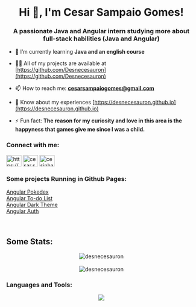 <h1 align="center">Hi 👋, I'm Cesar Sampaio Gomes!</h1>
<h3 align="center">A passionate Java and Angular intern studying more about full-stack habilities (Java and Angular)</h3>

- 🌱 I’m currently learning **Java and an english course**

- 👨‍💻 All of my projects are available at [https://github.com/Desnecesauron](https://github.com/Desnecesauron)

- 📫 How to reach me: **cesarsampaiogomes@gmail.com**

- 📄 Know about my experiences [https://desnecesauron.github.io](https://desnecesauron.github.io)

- ⚡ Fun fact: **The reason for my curiosity and love in this area is the happyness that games give me since I was a child.**

<h3 align="left">Connect with me:</h3>
<p align="left">
<a href="https://linkedin.com/in/https://www.linkedin.com/in/cesar-sampaio-gomes-83198b19a" target="blank"><img align="center" src="https://raw.githubusercontent.com/rahuldkjain/github-profile-readme-generator/master/src/images/icons/Social/linked-in-alt.svg" alt="https://www.linkedin.com/in/cesar-sampaio-gomes-83198b19a" height="30" width="40" /></a>
<a href="https://fb.com/cesar.sampaio.71271" target="blank"><img align="center" src="https://raw.githubusercontent.com/rahuldkjain/github-profile-readme-generator/master/src/images/icons/Social/facebook.svg" alt="cesar.sampaio.71271" height="30" width="40" /></a>
<a href="https://instagram.com/cesinhaa_03" target="blank"><img align="center" src="https://raw.githubusercontent.com/rahuldkjain/github-profile-readme-generator/master/src/images/icons/Social/instagram.svg" alt="cesinhaa_03" height="30" width="40" /></a>
</p>

<h3 align="left">Some projects Running in Github Pages:</h3>
<p align="left">
  <a href="https://desnecesauron.github.io/pokedex-angular-course/" target="blank">Angular Pokedex</a>
  <br>
  <a href="https://desnecesauron.github.io/to-do-list-angular/" target="blank">Angular To-do List</a>
  <br>
  <a href="https://desnecesauron.github.io/angular-dark-theme/" target="blank">Angular Dark Theme</a>
  <br>
  <a href="https://desnecesauron.github.io/angular-auth-front/" target="blank">Angular Auth</a>
</p>

<br>

## Some Stats:

<div align="center">
<img align="center" src="https://github-readme-stats.vercel.app/api?username=desnecesauron&show_icons=true&theme=aura_dark" alt="desnecesauron"/> <br> <br> <img align="center" src="https://github-readme-stats.vercel.app/api/top-langs/?username=desnecesauron&hide_progress=false&theme=aura_dark" alt="desnecesauron" />
</div>

<h3 align="left">Languages and Tools:</h3>
<div align="center">
  <img src="https://skillicons.dev/icons?i=java,spring,angular,html,css,js,ts,md,git,github,linux,maven,docker,firebase,azure,idea,vscode,postman&perline=6"></img>
</div>
